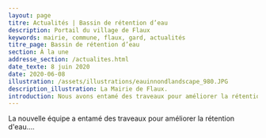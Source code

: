 ```yaml
---
layout: page
titre: Actualités | Bassin de rétention d’eau
description: Portail du village de Flaux
keywords: mairie, commune, flaux, gard, actualités
titre_page: Bassin de rétention d’eau
section: À la une
addresse_section: /actualites.html
date_texte: 8 juin 2020
date: 2020-06-08
illustration: /assets/illustrations/eauinnondlandscape_980.JPG
description_illustration: La Mairie de Flaux.
introduction: Nous avons entamé des traveaux pour améliorer la rétention d'eau!
---
```

La nouvelle équipe a entamé des traveaux pour améliorer la rétention d'eau....
